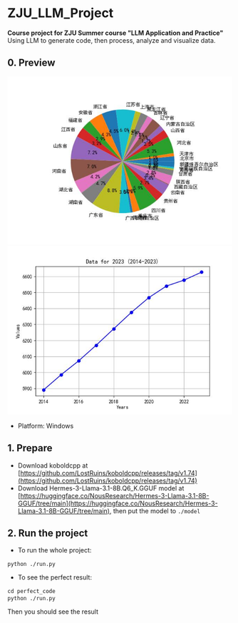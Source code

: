# ZJU_LLM_Project
**Course project for ZJU Summer course "LLM Application and Practice"** \
Using LLM to generate code, then process, analyze and visualize data. 
## 0. Preview
![](./asset/pie_chart.jpg)
![](./asset/line_chart.jpg)

- Platform: Windows

## 1. Prepare
- Download koboldcpp at [https://github.com/LostRuins/koboldcpp/releases/tag/v1.74](https://github.com/LostRuins/koboldcpp/releases/tag/v1.74)
- Download Hermes-3-Llama-3.1-8B.Q6_K.GGUF model at [https://huggingface.co/NousResearch/Hermes-3-Llama-3.1-8B-GGUF/tree/main](https://huggingface.co/NousResearch/Hermes-3-Llama-3.1-8B-GGUF/tree/main), then put the model to ``./model``

## 2. Run the project
- To run the whole project:
```shell
python ./run.py
```
- To see the perfect result:
```shell
cd perfect_code
python ./run.py
```
Then you should see the result
